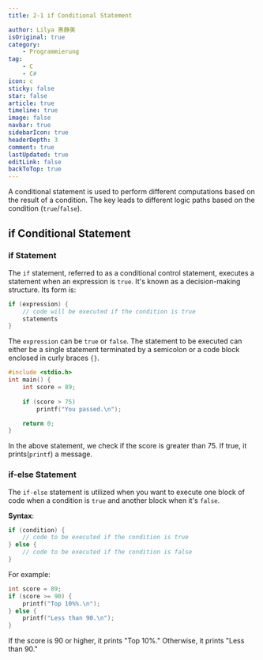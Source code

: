 ```yaml
---
title: 2-1 if Conditional Statement

author: Lilya 黑静美
isOriginal: true
category: 
    - Programmierung
tag:
    - C
    - C#
icon: c
sticky: false
star: false
article: true
timeline: true
image: false
navbar: true
sidebarIcon: true
headerDepth: 3
comment: true
lastUpdated: true
editLink: false
backToTop: true
---
```




A conditional statement is used to perform different computations based on the result of a condition. The key leads to different logic paths based on the condition (`true`/`false`).

## if Conditional Statement

### if Statement

The `if` statement, referred to as a conditional control statement, executes a statement when an expression is `true`. It's known as a decision-making structure. Its form is:

```c
if (expression) {
    // code will be executed if the condition is true
    statements
}
```

The `expression` can be `true` or `false`. The statement to be executed can either be a single statement terminated by a semicolon or a code block enclosed in curly braces `{}`.

```c
#include <stdio.h>
int main() { 
    int score = 89;
    
    if (score > 75)
        printf("You passed.\n");

    return 0;
}
```

In the above statement, we check if the score is greater than 75. If true, it prints(`printf`) a message.



### if-else Statement

The `if-else` statement is utilized when you want to execute one block of code when a condition is `true` and another block when it's `false`.

**Syntax**:

```c
if (condition) {
    // code to be executed if the condition is true
} else {
    // code to be executed if the condition is false
}
```

For example:

```c
int score = 89;
if (score >= 90) {
    printf("Top 10%%.\n");
} else {
    printf("Less than 90.\n");
}
```

If the score is 90 or higher, it prints "Top 10%." Otherwise, it prints "Less than 90." 



